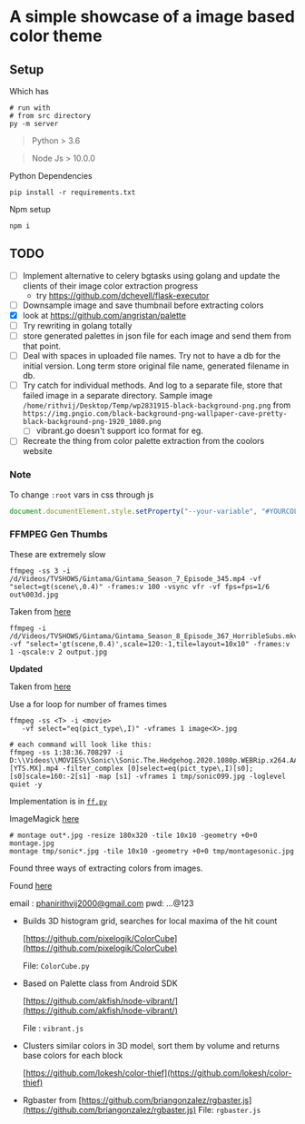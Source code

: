 # A simple showcase of a image based color theme

## Setup

Which has

```shell
# run with
# from src directory
py -m server
```

> Python > 3.6

> Node Js > 10.0.0

Python Dependencies

```shell
pip install -r requirements.txt
```

Npm setup

```shell
npm i
```

## TODO

- [ ] Implement alternative to celery bgtasks using golang and update the clients of their image color extraction progress
  - try https://github.com/dchevell/flask-executor
- [ ] Downsample image and save thumbnail before extracting colors
- [x] look at https://github.com/angristan/palette
- [ ] Try rewriting in golang totally
- [ ] store generated palettes in json file for each image and send them from that point.
- [ ] Deal with spaces in uploaded file names. Try not to have a db for the initial version. Long term store original file name, generated filename in db.
- [ ] Try catch for individual methods. And log to a separate file, store that failed image in a separate directory.
  Sample image `/home/rithvij/Desktop/Temp/wp2831915-black-background-png.png` from `https://img.pngio.com/black-background-png-wallpaper-cave-pretty-black-background-png-1920_1080.png`
  - [ ] vibrant.go doesn't support ico format for eg.
- [ ] Recreate the thing from color palette extraction from the coolors website

### Note

To change `:root` vars in css through js

```javascript
document.documentElement.style.setProperty("--your-variable", "#YOURCOLOR");
```

### FFMPEG Gen Thumbs

These are extremely slow

```shell
ffmpeg -ss 3 -i /d/Videos/TVSHOWS/Gintama/Gintama_Season_7_Episode_345.mp4 -vf "select=gt(scene\,0.4)" -frames:v 100 -vsync vfr -vf fps=fps=1/6 out%003d.jpg
```

Taken from [here](https://askubuntu.com/questions/377579/ffmpeg-output-screenshot-gallery)

```shell
ffmpeg -i /d/Videos/TVSHOWS/Gintama/Gintama_Season_8_Episode_367_HorribleSubs.mkv -vf "select='gt(scene,0.4)',scale=120:-1,tile=layout=10x10" -frames:v 1 -qscale:v 2 output.jpg
```

**Updated**

Taken from [here](https://superuser.com/a/821680/1049709)

Use a for loop for number of frames times

```
ffmpeg -ss <T> -i <movie>
   -vf select="eq(pict_type\,I)" -vframes 1 image<X>.jpg
```

```shell
# each command will look like this:
ffmpeg -ss 1:38:36.708297 -i D:\\Videos\\MOVIES\\Sonic\\Sonic.The.Hedgehog.2020.1080p.WEBRip.x264.AAC-[YTS.MX].mp4 -filter_complex [0]select=eq(pict_type\,I)[s0];[s0]scale=160:-2[s1] -map [s1] -vframes 1 tmp/sonic099.jpg -loglevel quiet -y
```

Implementation is in [`ff.py`](ff.py)

ImageMagick [here](http://www.imagemagick.org/Usage/montage/)

```shell
# montage out*.jpg -resize 180x320 -tile 10x10 -geometry +0+0 montage.jpg
montage tmp/sonic*.jpg -tile 10x10 -geometry +0+0 tmp/montagesonic.jpg
```

Found three ways of extracting colors from images.

Found [here](http://palette.site/)

email : phanirithvij2000@gmail.com
pwd: ...@123

<!-- api_key : 1a3d575520ff2130aba23a88f09b2c28 -->

- Builds 3D histogram grid, searches for local maxima of the hit count

  [https://github.com/pixelogik/ColorCube](https://github.com/pixelogik/ColorCube)

  File: `ColorCube.py`

- Based on Palette class from Android SDK

  [https://github.com/akfish/node-vibrant/](https://github.com/akfish/node-vibrant/)

  File : `vibrant.js`

- Clusters similar colors in 3D model, sort them by volume and returns base colors for each block

  [https://github.com/lokesh/color-thief](https://github.com/lokesh/color-thief)

- Rgbaster from [https://github.com/briangonzalez/rgbaster.js](https://github.com/briangonzalez/rgbaster.js)
  File: `rgbaster.js`
